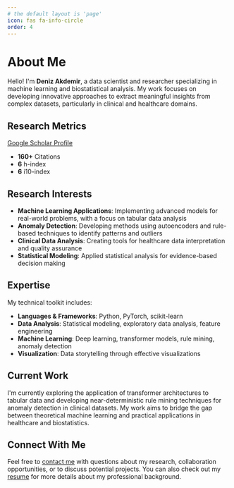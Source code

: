 ```yaml
---
# the default layout is 'page'
icon: fas fa-info-circle
order: 4
---
```


# About Me

Hello! I'm **Deniz Akdemir**, a data scientist and researcher specializing in machine learning and biostatistical analysis. My work focuses on developing innovative approaches to extract meaningful insights from complex datasets, particularly in clinical and healthcare domains.

## Research Metrics

<div class="scholar-stats">
  <p>
    <a href="https://scholar.google.com/citations?user=O_xha20AAAAJ&hl=en" target="_blank" rel="noopener noreferrer" class="scholar-link">
      <i class="fas fa-graduation-cap" style="color: #4285F4;"></i> Google Scholar Profile
    </a>
  </p>
  
  <ul class="stats-list">
    <li><strong>160+</strong> Citations</li>
    <li><strong>6</strong> h-index</li>
    <li><strong>6</strong> i10-index</li>
  </ul>
</div>

## Research Interests

- **Machine Learning Applications**: Implementing advanced models for real-world problems, with a focus on tabular data analysis
- **Anomaly Detection**: Developing methods using autoencoders and rule-based techniques to identify patterns and outliers
- **Clinical Data Analysis**: Creating tools for healthcare data interpretation and quality assurance
- **Statistical Modeling**: Applied statistical analysis for evidence-based decision making

## Expertise

My technical toolkit includes:

- **Languages & Frameworks**: Python, PyTorch, scikit-learn
- **Data Analysis**: Statistical modeling, exploratory data analysis, feature engineering
- **Machine Learning**: Deep learning, transformer models, rule mining, anomaly detection
- **Visualization**: Data storytelling through effective visualizations

## Current Work

I'm currently exploring the application of transformer architectures to tabular data and developing near-deterministic rule mining techniques for anomaly detection in clinical datasets. My work aims to bridge the gap between theoretical machine learning and practical applications in healthcare and biostatistics.

## Connect With Me

Feel free to [contact me](/contact/) with questions about my research, collaboration opportunities, or to discuss potential projects. You can also check out my [resume](/assets/resume.pdf) for more details about my professional background.


